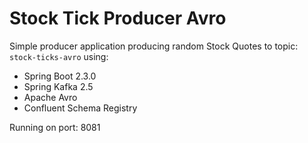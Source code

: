 # Stock Tick Producer Avro

Simple producer application producing random Stock Quotes to topic: `stock-ticks-avro` using:

* Spring Boot 2.3.0
* Spring Kafka 2.5
* Apache Avro
* Confluent Schema Registry

Running on port: 8081



